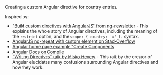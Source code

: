Creating a custom Angular directive for country entries.

Inspired by:

 * ["Build custom directives with AngularJS" from ng-newsletter](http://www.ng-newsletter.com/posts/directives.html) - This explains the whole story of Angular directives, including the meaning of the `restrict` option, and the `scope: { country: '=' },` syntax.
 * [AngularJS ng-repeat with custom element on StackOverflow](http://stackoverflow.com/questions/18600710/angularjs-ng-repeat-with-custom-element-inside-a-table-is-rendering-strangely)
 * [Angular home page example "Create Components](http://angularjs.org/)
 * [Angular Docs on Compile](http://docs.angularjs.org/guide/compiler)
 * ["Writing Directives" talk by Misko Hevery](https://www.youtube.com/watch?v=WqmeI5fZcho&sns=em) - This talk by the creator of Angular elucidates many confusions surrounding Angular directives and how they work.
